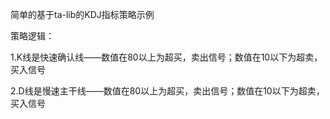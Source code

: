 简单的基于ta-lib的KDJ指标策略示例


策略逻辑： 

1.K线是快速确认线——数值在80以上为超买，卖出信号；数值在10以下为超卖，买入信号

2.D线是慢速主干线——数值在80以上为超买，卖出信号；数值在10以下为超卖，买入信号

